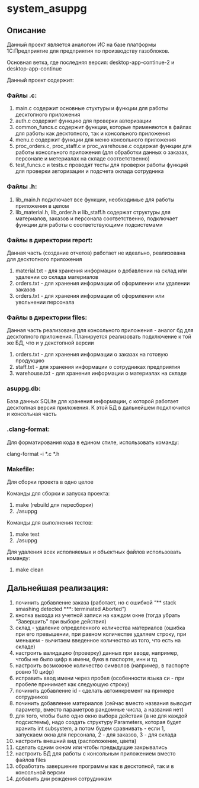 # system_asuppg

## Описание
Данный проект является аналогом ИС на базе платформы 1С:Предприятие для предприятия по производству газоблоков.

Основная ветка, где последняя версия: desktop-app-continue-2 и desktop-app-continue

Данный проект содержит:

### Файлы .c:
1. main.c содержит основные стуктуры и функции для работы десктопного приложения
2. auth.c содержит функцию для проверки авторизации
3. common_funcs.c содержит функции, которые применяются в файлах для работы как десктопного, так и консольного приложения
4. menu.c содержит функции для меню консольного приложения
5. proc_orders.c, proc_staff.c и proc_warehouse.c содержат функции для работы консольного приложения (для обработки данных о заказах, персонале и метериалах на складе соответственно)
6. test_funcs.c и tests.c проводят тесты для проверки работы функций для проверки авторизации и подсчета оклада сотрудника

### Файлы .h:
1. lib_main.h подключает все функции, необходимые для работы приложения в целом
2. lib_material.h, lib_order.h и lib_staff.h содержат структуры для материалов, заказов и персонала соответственно, подключает функции для работы с соответствующими подсистемами

### Файлы в директории report:
Данная часть (создание отчетов) работает не идеально, реализована для десктопного приложения
1. material.txt - для хранения информации о добавлении на склад или удалении со склада материалов
2. orders.txt - для хранения информации об оформлении или удалении заказов
3. orders.txt - для хранения информации об оформлении или увольнении персонала

### Файлы в директории files:
Данная часть реализована для консольного приложения - аналог бд для десктопного приложения. Планируется реализовать подключение к той же БД, что и у декстопной версии
1. orders.txt - для хранения информации о заказах на готовую продукцию
2. staff.txt - для хранения информации о сотрудниках предприятия
3. warehouse.txt - для хранения информации о материалах на складе

### asuppg.db:
База данных SQLite для хранения информации, с которой работает десктопная версия приложения. К этой БД в дальнейшем подключится и консольная часть

### .clang-format:
Для форматирования кода в едином стиле, использовать команду:

clang-format -i *.c *.h

### Makefile:
Для сборки проекта в одно целое

Команды для сборки и запуска проекта:
1. make (rebuild для пересборки)
2. ./asuppg

Команды для выполнения тестов:
1. make test
2. ./asuppg

Для удаления всех исполняемых и объектных файлов использовать команду:
1. make clean

## Дальнейшая реализация:
1. починить добавление заказа (работает, но с ошибкой “** stack smashing detected ***: terminated Aborted”)
2. кнопка выхода из учетной записи на каждом окне (тогда убрать “Завершить” при выборе действия)
3. склад - удаление определенного количества материалов (ошибка при его превышении, при равном количестве удаляем строку, при меньшем - вычитаем введенное количество из того, что есть на складе)
4. настроить валидацию (проверку) данных при вводе, например, чтобы не было цифр в имени, букв в паспорте, инн и тд
5. настроить возможное количество символов (например, в паспорте ровно 10 цифр)
6. исправить ввод имени через пробел (особенности языка си - при пробеле принимает как следующую строку)
7. починить добавление id - сделать автоинкремент на примере сотрудников
8. починить добавление материалов (сейчас вместо названия выводит параметр, вместо параметров рандомные числа, а названия нет)
9. для того, чтобы было одно окно выбора действия (а не для каждой подсистемы), надо создать структуру Parameters, которая будет хранить int subsystem, а потом будем сравнивать - если 1, запускаем окна для персонала, 2 - для заказов, 3 - для склада
10. настроить внешний вид (расположение, цвета)
11. сделать одним окном или чтобы предыдущие закрывались
12. настроить БД для работы с консольным приложением вместо файлов files
13. обработать завершение программы как в десктопной, так и в консольной версии
14. добавить дни рождения сотрудникам